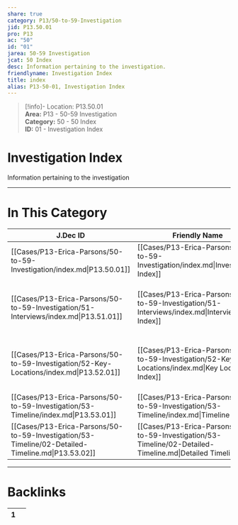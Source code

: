 ```yaml
---  
share: true  
category: P13/50-to-59-Investigation  
jid: P13.50.01  
pro: P13  
ac: "50"  
id: "01"  
jarea: 50-59 Investigation  
jcat: 50 Index  
desc: Information pertaining to the investigation.  
friendlyname: Investigation Index  
title: index  
alias: P13-50-01, Investigation Index  
---  
```

  
>[!info]- Location: P13.50.01  
>**Area:** P13 - 50-59 Investigation  
>**Category:** 50 - 50 Index  
>**ID:** 01 - Investigation Index  
  
# Investigation Index  
  
Information pertaining to the investigation  
  
  
  
---  
# In This Category  
  
| J.Dec ID                                                                                          | Friendly Name                                                                                             | Description                                                       |  
| ------------------------------------------------------------------------------------------------- | --------------------------------------------------------------------------------------------------------- | ----------------------------------------------------------------- |  
| [[Cases/P13-Erica-Parsons/50-to-59-Investigation/index.md\|P13.50.01]]                            | [[Cases/P13-Erica-Parsons/50-to-59-Investigation/index.md\|Investigation Index]]                          | Information pertaining to the investigation.                      |  
| [[Cases/P13-Erica-Parsons/50-to-59-Investigation/51-Interviews/index.md\|P13.51.01]]              | [[Cases/P13-Erica-Parsons/50-to-59-Investigation/51-Interviews/index.md\|Interviews Index]]               | Writeups and notes about interviews conducted by law enforcement. |  
| [[Cases/P13-Erica-Parsons/50-to-59-Investigation/52-Key-Locations/index.md\|P13.52.01]]           | [[Cases/P13-Erica-Parsons/50-to-59-Investigation/52-Key-Locations/index.md\|Key Locations Index]]         | Information and notes about key locations pertaining to the case. |  
| [[Cases/P13-Erica-Parsons/50-to-59-Investigation/53-Timeline/index.md\|P13.53.01]]                | [[Cases/P13-Erica-Parsons/50-to-59-Investigation/53-Timeline/index.md\|Timeline Index]]                   | Contains the timeline of events.                                  |  
| [[Cases/P13-Erica-Parsons/50-to-59-Investigation/53-Timeline/02-Detailed-Timeline.md\|P13.53.02]] | [[Cases/P13-Erica-Parsons/50-to-59-Investigation/53-Timeline/02-Detailed-Timeline.md\|Detailed Timeline]] | Detailed timeline of events.                                      |  
  
  
---  
# Backlinks  
<div><table class="dataview table-view-table"><thead class="table-view-thead"><tr class="table-view-tr-header"><th class="table-view-th"><span></span><span class="dataview small-text">1</span></th><th class="table-view-th"><span></span></th></tr></thead><tbody class="table-view-tbody"></tbody></table></div>
